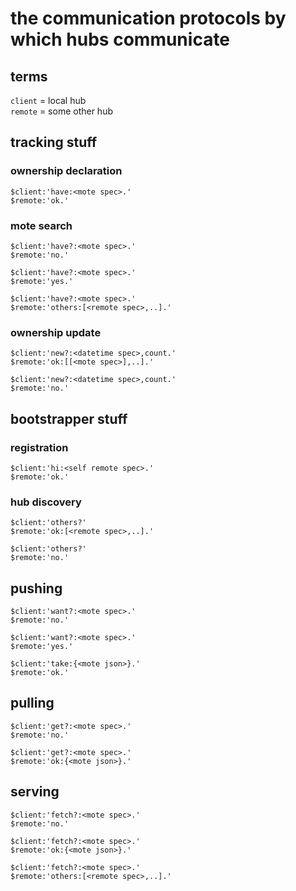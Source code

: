 # the communication protocols by which hubs communicate

## terms
`client` = local hub  
`remote` = some other hub  

## tracking stuff

### ownership declaration
```
$client:'have:<mote spec>.'
$remote:'ok.'
```

### mote search
```
$client:'have?:<mote spec>.'
$remote:'no.'
```

```
$client:'have?:<mote spec>.'
$remote:'yes.'
```

```
$client:'have?:<mote spec>.'
$remote:'others:[<remote spec>,..].'
```

### ownership update
```
$client:'new?:<datetime spec>,count.'
$remote:'ok:[[<mote spec>],..].'
```

```
$client:'new?:<datetime spec>,count.'
$remote:'no.'
```

## bootstrapper stuff

### registration
```
$client:'hi:<self remote spec>.'
$remote:'ok.'
```

### hub discovery
```
$client:'others?'
$remote:'ok:[<remote spec>,..].'
```

```
$client:'others?'
$remote:'no.'
```

## pushing
```
$client:'want?:<mote spec>.'
$remote:'no.'
```

```
$client:'want?:<mote spec>.'
$remote:'yes.'
```

```
$client:'take:{<mote json>}.'
$remote:'ok.'
```

## pulling
```
$client:'get?:<mote spec>.'
$remote:'no.'
```

```
$client:'get?:<mote spec>.'
$remote:'ok:{<mote json>}.'
```

## serving
```
$client:'fetch?:<mote spec>.'
$remote:'no.'
```

```
$client:'fetch?:<mote spec>.'
$remote:'ok:{<mote json>}.'
```

```
$client:'fetch?:<mote spec>.'
$remote:'others:[<remote spec>,..].'
```

